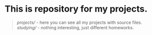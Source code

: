 # This is repository for my projects.
> *projects/* - here you can see all my projects with source files.
> *studying/* - nothing interesting, just different homeworks.
